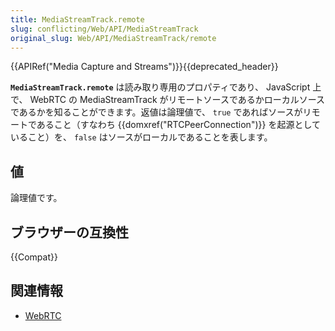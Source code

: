 ```yaml
---
title: MediaStreamTrack.remote
slug: conflicting/Web/API/MediaStreamTrack
original_slug: Web/API/MediaStreamTrack/remote
---
```


{{APIRef("Media Capture and Streams")}}{{deprecated_header}}

**`MediaStreamTrack.remote`** は読み取り専用のプロパティであり、 JavaScript 上で、 WebRTC の MediaStreamTrack がリモートソースであるかローカルソースであるかを知ることができます。返値は論理値で、 `true` であればソースがリモートであること（すなわち {{domxref("RTCPeerConnection")}} を起源としていること）を、 `false` はソースがローカルであることを表します。

## 値

論理値です。

## ブラウザーの互換性

{{Compat}}

## 関連情報

- [WebRTC](/ja/docs/Web/API/WebRTC_API)
